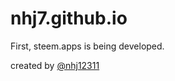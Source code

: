 # nhj7.github.io

First, steem.apps is being developed.

created by [@nhj12311](https://steemit.com/@nhj12311)
